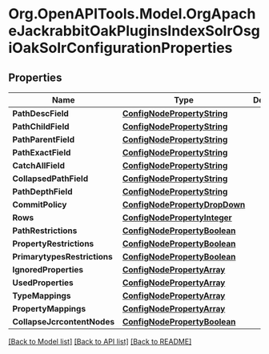 # Org.OpenAPITools.Model.OrgApacheJackrabbitOakPluginsIndexSolrOsgiOakSolrConfigurationProperties
## Properties

Name | Type | Description | Notes
------------ | ------------- | ------------- | -------------
**PathDescField** | [**ConfigNodePropertyString**](ConfigNodePropertyString.md) |  | [optional] 
**PathChildField** | [**ConfigNodePropertyString**](ConfigNodePropertyString.md) |  | [optional] 
**PathParentField** | [**ConfigNodePropertyString**](ConfigNodePropertyString.md) |  | [optional] 
**PathExactField** | [**ConfigNodePropertyString**](ConfigNodePropertyString.md) |  | [optional] 
**CatchAllField** | [**ConfigNodePropertyString**](ConfigNodePropertyString.md) |  | [optional] 
**CollapsedPathField** | [**ConfigNodePropertyString**](ConfigNodePropertyString.md) |  | [optional] 
**PathDepthField** | [**ConfigNodePropertyString**](ConfigNodePropertyString.md) |  | [optional] 
**CommitPolicy** | [**ConfigNodePropertyDropDown**](ConfigNodePropertyDropDown.md) |  | [optional] 
**Rows** | [**ConfigNodePropertyInteger**](ConfigNodePropertyInteger.md) |  | [optional] 
**PathRestrictions** | [**ConfigNodePropertyBoolean**](ConfigNodePropertyBoolean.md) |  | [optional] 
**PropertyRestrictions** | [**ConfigNodePropertyBoolean**](ConfigNodePropertyBoolean.md) |  | [optional] 
**PrimarytypesRestrictions** | [**ConfigNodePropertyBoolean**](ConfigNodePropertyBoolean.md) |  | [optional] 
**IgnoredProperties** | [**ConfigNodePropertyArray**](ConfigNodePropertyArray.md) |  | [optional] 
**UsedProperties** | [**ConfigNodePropertyArray**](ConfigNodePropertyArray.md) |  | [optional] 
**TypeMappings** | [**ConfigNodePropertyArray**](ConfigNodePropertyArray.md) |  | [optional] 
**PropertyMappings** | [**ConfigNodePropertyArray**](ConfigNodePropertyArray.md) |  | [optional] 
**CollapseJcrcontentNodes** | [**ConfigNodePropertyBoolean**](ConfigNodePropertyBoolean.md) |  | [optional] 

[[Back to Model list]](../README.md#documentation-for-models) [[Back to API list]](../README.md#documentation-for-api-endpoints) [[Back to README]](../README.md)

